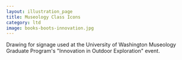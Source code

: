 ```yaml
---
layout: illustration_page
title: Museology Class Icons
category: ltd
image: books-boots-innovation.jpg
---
```

Drawing for signage used at the University of Washington Museology Graduate Program's "Innovation in Outdoor Exploration" event. 